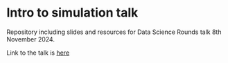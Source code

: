 # Intro to simulation talk

Repository including slides and resources for Data Science Rounds talk 
8th November 2024.

Link to the talk is [here](dsr_intro_to_simulation.html)